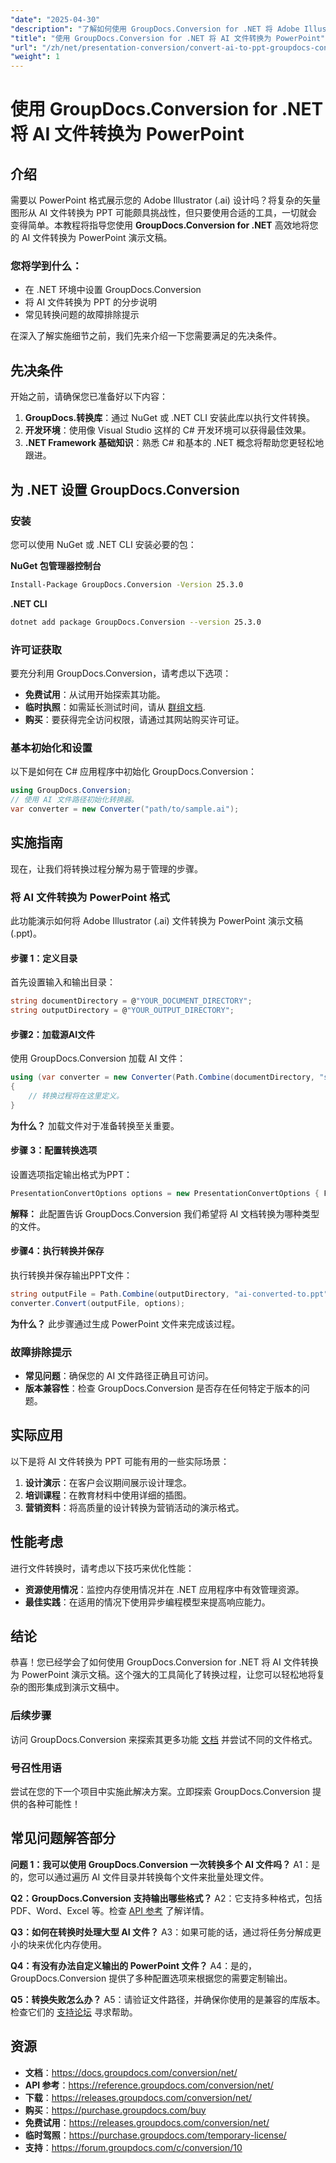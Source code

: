 ```yaml
---
"date": "2025-04-30"
"description": "了解如何使用 GroupDocs.Conversion for .NET 将 Adobe Illustrator (.ai) 文件转换为 PowerPoint 演示文稿。请遵循本指南的分步说明进行操作。"
"title": "使用 GroupDocs.Conversion for .NET 将 AI 文件转换为 PowerPoint"
"url": "/zh/net/presentation-conversion/convert-ai-to-ppt-groupdocs-conversion-net/"
"weight": 1
---
```


# 使用 GroupDocs.Conversion for .NET 将 AI 文件转换为 PowerPoint

## 介绍

需要以 PowerPoint 格式展示您的 Adobe Illustrator (.ai) 设计吗？将复杂的矢量图形从 AI 文件转换为 PPT 可能颇具挑战性，但只要使用合适的工具，一切就会变得简单。本教程将指导您使用 **GroupDocs.Conversion for .NET** 高效地将您的 AI 文件转换为 PowerPoint 演示文稿。

### 您将学到什么：
- 在 .NET 环境中设置 GroupDocs.Conversion
- 将 AI 文件转换为 PPT 的分步说明
- 常见转换问题的故障排除提示

在深入了解实施细节之前，我们先来介绍一下您需要满足的先决条件。

## 先决条件

开始之前，请确保您已准备好以下内容：
1. **GroupDocs.转换库**：通过 NuGet 或 .NET CLI 安装此库以执行文件转换。
2. **开发环境**：使用像 Visual Studio 这样的 C# 开发环境可以获得最佳效果。
3. **.NET Framework 基础知识**：熟悉 C# 和基本的 .NET 概念将帮助您更轻松地跟进。

## 为 .NET 设置 GroupDocs.Conversion

### 安装

您可以使用 NuGet 或 .NET CLI 安装必要的包：

**NuGet 包管理器控制台**
```bash
Install-Package GroupDocs.Conversion -Version 25.3.0
```

**\.NET CLI**
```bash
dotnet add package GroupDocs.Conversion --version 25.3.0
```

### 许可证获取

要充分利用 GroupDocs.Conversion，请考虑以下选项：
- **免费试用**：从试用开始探索其功能。
- **临时执照**：如需延长测试时间，请从 [群组文档](https://purchase。groupdocs.com/temporary-license/).
- **购买**：要获得完全访问权限，请通过其网站购买许可证。

### 基本初始化和设置

以下是如何在 C# 应用程序中初始化 GroupDocs.Conversion：

```csharp
using GroupDocs.Conversion;
// 使用 AI 文件路径初始化转换器。
var converter = new Converter("path/to/sample.ai");
```

## 实施指南

现在，让我们将转换过程分解为易于管理的步骤。

### 将 AI 文件转换为 PowerPoint 格式

此功能演示如何将 Adobe Illustrator (.ai) 文件转换为 PowerPoint 演示文稿 (.ppt)。

#### 步骤 1：定义目录

首先设置输入和输出目录：

```csharp
string documentDirectory = @"YOUR_DOCUMENT_DIRECTORY";
string outputDirectory = @"YOUR_OUTPUT_DIRECTORY";
```

#### 步骤2：加载源AI文件

使用 GroupDocs.Conversion 加载 AI 文件：

```csharp
using (var converter = new Converter(Path.Combine(documentDirectory, "sample.ai")))
{
    // 转换过程将在这里定义。
}
```

**为什么？** 加载文件对于准备转换至关重要。

#### 步骤 3：配置转换选项

设置选项指定输出格式为PPT：

```csharp
PresentationConvertOptions options = new PresentationConvertOptions { Format = PresentationFileType.Ppt };
```

**解释：** 此配置告诉 GroupDocs.Conversion 我们希望将 AI 文档转换为哪种类型的文件。

#### 步骤4：执行转换并保存

执行转换并保存输出PPT文件：

```csharp
string outputFile = Path.Combine(outputDirectory, "ai-converted-to.ppt");
converter.Convert(outputFile, options);
```

**为什么？** 此步骤通过生成 PowerPoint 文件来完成该过程。

### 故障排除提示

- **常见问题**：确保您的 AI 文件路径正确且可访问。
- **版本兼容性**：检查 GroupDocs.Conversion 是否存在任何特定于版本的问题。

## 实际应用

以下是将 AI 文件转换为 PPT 可能有用的一些实际场景：
1. **设计演示**：在客户会议期间展示设计理念。
2. **培训课程**：在教育材料中使用详细的插图。
3. **营销资料**：将高质量的设计转换为营销活动的演示格式。

## 性能考虑

进行文件转换时，请考虑以下技巧来优化性能：
- **资源使用情况**：监控内存使用情况并在 .NET 应用程序中有效管理资源。
- **最佳实践**：在适用的情况下使用异步编程模型来提高响应能力。

## 结论

恭喜！您已经学会了如何使用 GroupDocs.Conversion for .NET 将 AI 文件转换为 PowerPoint 演示文稿。这个强大的工具简化了转换过程，让您可以轻松地将复杂的图形集成到演示文稿中。

### 后续步骤
访问 GroupDocs.Conversion 来探索其更多功能 [文档](https://docs.groupdocs.com/conversion/net/) 并尝试不同的文件格式。

### 号召性用语
尝试在您的下一个项目中实施此解决方案。立即探索 GroupDocs.Conversion 提供的各种可能性！

## 常见问题解答部分

**问题 1：我可以使用 GroupDocs.Conversion 一次转换多个 AI 文件吗？**
A1：是的，您可以通过遍历 AI 文件目录并转换每个文件来批量处理文件。

**Q2：GroupDocs.Conversion 支持输出哪些格式？**
A2：它支持多种格式，包括 PDF、Word、Excel 等。检查 [API 参考](https://reference.groupdocs.com/conversion/net/) 了解详情。

**Q3：如何在转换时处理大型 AI 文件？**
A3：如果可能的话，通过将任务分解成更小的块来优化内存使用。

**Q4：有没有办法自定义输出的 PowerPoint 文件？**
A4：是的，GroupDocs.Conversion 提供了多种配置选项来根据您的需要定制输出。

**Q5：转换失败怎么办？**
A5：请验证文件路径，并确保你使用的是兼容的库版本。检查它们的 [支持论坛](https://forum.groupdocs.com/c/conversion/10) 寻求帮助。

## 资源
- **文档**：https://docs.groupdocs.com/conversion/net/
- **API 参考**：https://reference.groupdocs.com/conversion/net/
- **下载**：https://releases.groupdocs.com/conversion/net/
- **购买**：https://purchase.groupdocs.com/buy
- **免费试用**：https://releases.groupdocs.com/conversion/net/
- **临时驾照**：https://purchase.groupdocs.com/temporary-license/
- **支持**：https://forum.groupdocs.com/c/conversion/10
